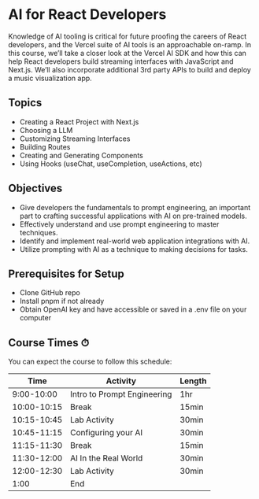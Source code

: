 # AI for React Developers

Knowledge of AI tooling is critical for future proofing the careers of React developers, and the Vercel suite of AI tools is an approachable on-ramp. In this course, we’ll take a closer look at the Vercel AI SDK and how this can help React developers build streaming interfaces with JavaScript and Next.js. We’ll also incorporate additional 3rd party APIs to build and deploy a music visualization app.

## Topics

- Creating a React Project with Next.js
- Choosing a LLM
- Customizing Streaming Interfaces
- Building Routes
- Creating and Generating Components
- Using Hooks (useChat, useCompletion, useActions, etc)

## Objectives
- Give developers the fundamentals to prompt engineering, an important part to crafting successful applications with AI on pre-trained models.
- Effectively understand and use prompt engineering to master techniques.
- Identify and implement real-world web application integrations with AI.
- Utilize prompting with AI as a technique to making decisions for tasks.

## Prerequisites for Setup
- Clone GitHub repo
- Install pnpm if not already
- Obtain OpenAI key and have accessible or saved in a .env file on your computer

## Course Times ⏱

You can expect the course to follow this schedule:

| Time        | Activity                       | Length |
| ----------- | ------------------------------ | ------ |
| 9:00-10:00  | Intro to Prompt Engineering    | 1hr    |
| 10:00-10:15 | Break                          | 15min  |
| 10:15-10:45 | Lab Activity                   | 30min  |
| 10:45-11:15 | Configuring your AI            | 30min  |
| 11:15-11:30 | Break                          | 15min  |
| 11:30-12:00 | AI In the Real World           | 30min  |
| 12:00-12:30 | Lab Activity                   | 30min  |
| 1:00        | End                            |        |
